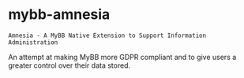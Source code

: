 # mybb-amnesia

`Amnesia - A MyBB Native Extension to Support Information Administration`

An attempt at making MyBB more GDPR compliant and to give users a greater control over their data stored.
